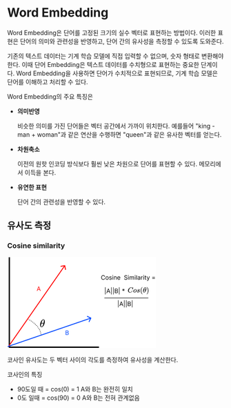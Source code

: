 # Word Embedding

Word Embedding은 단어를 고정된 크기의 실수 벡터로 표현하는 방법이다. 이러한 표현은 단어의 의미와 관련성을 반영하고, 단어 간의 유사성을 측정할 수 있도록 도와준다.

기존의 텍스트 데이터는 기계 학습 모델에 직접 입력할 수 없으며, 숫자 형태로 변환해야 한다. 이때 단어 Embedding은 텍스트 데이터를 수치형으로 표현하는 중요한 단계이다. Word Embedding을 사용하면 단어가 수치적으로 표현되므로, 기계 학습 모델은 단어를 이해하고 처리할 수 있다.

Word Embedding의 주요 특징은

* **의미반영**

  비슷한 의미를 가진 단어들은 벡터 공간에서 가까이 위치한다. 예를들어 "king - man + woman"과 같은 연산을 수행하면 "queen"과 같은 유사한 벡터를 얻는다.

* **차원축소**

  이전의 원핫 인코딩 방식보다 훨씬 낮은 차원으로 단어를 표현할 수 있다. 메모리에서 이득을 본다.

* **유연한 표현**

  단어 간의 관련성을 반영할 수 있다.



## 유사도 측정

### Cosine similarity

![](./images/cos_sim.png)

코사인 유사도는 두 벡터 사이의 각도를 측정하여 유사성을 계산한다. 

코사인의 특징

* 90도일 때 = cos(0) = 1   A와 B는 완전히 일치
* 0도 일때 = cos(90) = 0   A와 B는 전혀 관계없음

